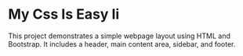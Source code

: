 # My Css Is Easy Ii

This project demonstrates a simple webpage layout using HTML and Bootstrap. It includes a header, main content area, sidebar, and footer.
